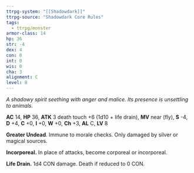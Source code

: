 ```yaml
---
ttrpg-system: "[[Shadowdark]]"
ttrpg-source: "Shadowdark Core Rules"
tags:
  - ttrpg/monster
armor-class: 14
hp: 36
str: -4
dex: 4
con: 0
int: 0
wis: 0
cha: 3
alignment: C
level: 8
---
```


_A shadowy spirit seething with anger and malice. Its presence is unsettling to animals._

**AC** 14, **HP** 36, **ATK** 3 death touch +6 (1d10 + life drain), **MV** near (fly), **S** -4, **D** +4, **C** +0, **I** +0, **W** +0, **Ch** +3, **AL** C, **LV** 8

**Greater Undead**. Immune to morale checks. Only damaged by silver or magical sources. 

**Incorporeal.** In place of attacks, become corporeal or incorporeal. 

**Life Drain.** 1d4 CON damage. Death if reduced to 0 CON.

